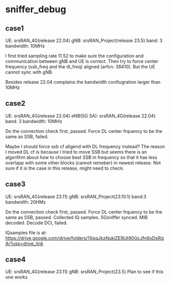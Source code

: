# sniffer_debug

## case1
UE: srsRAN_4G(release 22.04)
gNB: srsRAN_Project(release 23.5)
band: 3
bandwidth: 10MHz

I first tried sampling rate 11.52 to make sure the configuration and communication between gNB and UE is correct.
Then try to force center frequency (ssb_freq and the dl_freq) aligned (arfcn: 38410).
But the UE cannot sync with gNB.

Besides release 22.04 complains the bandwidth confiugration larger than 10MHz


## case2
UE: srsRAN_4G(release 22.04)
eNB(5G SA): srsRAN_4G(release 22.04)
band: 3
bandwidth: 10MHz

Do the connection check first, passed.
Force DL center frquency to be the same as SSB, failed.

Maybe I should force ssb cf aligend with DL frequency instead?
The reason I moved DL cf is because I tried to move SSB but seems there is an algorithm about how to choose best SSB in frequency so that it has less overlapp with some other blocks (cannot remeber) in newest release. Not sure if it is the case in this release, might need to check.

## case3
UE: srsRAN_4G(release 23.11)
gNB: srsRAN_Project(23.10.1)
band:3
bandwidth: 20HMz

Do the connection check first, passed.
Force DL center frquency to be the same as SSB, passed.
Collected IQ samples.
5Gsniffer synced.
MIB decoded.
Decode DCI, failed.

IQsamples file is at: https://drive.google.com/drive/folders/1XpqJkzNukiZE9lJt90GcJfn6xDsRjzAr?usp=drive_link

## case4
UE: srsRAN_4G(release 23.11)
gNB: srsRAN_Project(23.5)
Plan to see if this one works
